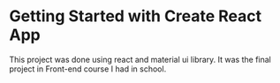 # Getting Started with Create React App

This project was done using react and material ui library. It was the final project in Front-end course I had in school.
